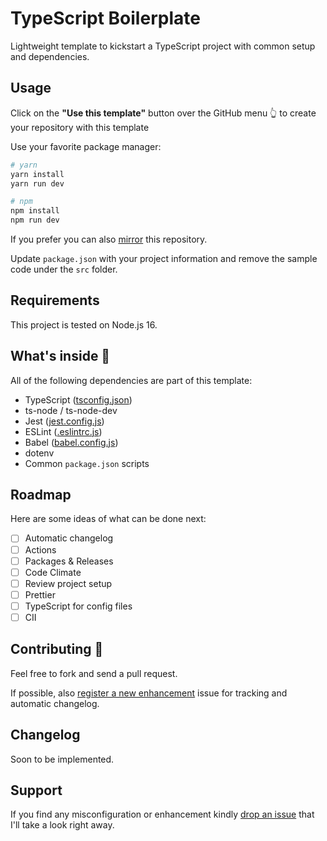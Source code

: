 # TypeScript Boilerplate

Lightweight template to kickstart a TypeScript project with common setup and dependencies.

## Usage

Click on the **"Use this template"** button over the GitHub menu 👆 to create your repository with this template

Use your favorite package manager:

```sh
# yarn
yarn install
yarn run dev

# npm
npm install
npm run dev
```

If you prefer you can also [mirror](https://docs.github.com/en/repositories/creating-and-managing-repositories/duplicating-a-repository) this repository.

Update `package.json` with your project information and remove the sample code under the `src` folder.

## Requirements

This project is tested on Node.js 16.

## What's inside 👀

All of the following dependencies are part of this template:

- TypeScript ([tsconfig.json](./tsconfig.json))
- ts-node / ts-node-dev
- Jest ([jest.config.js](./jest.config.js))
- ESLint ([.eslintrc.js](./.eslintrc.js))
- Babel ([babel.config.js](./babel.config.js))
- dotenv
- Common `package.json` scripts

## Roadmap

Here are some ideas of what can be done next:

- [ ] Automatic changelog
- [ ] Actions
- [ ] Packages & Releases
- [ ] Code Climate
- [ ] Review project setup
- [ ] Prettier
- [ ] TypeScript for config files
- [ ] CII

## Contributing 🤝

Feel free to fork and send a pull request.

If possible, also [register a new enhancement](https://github.com/epomatti/typescript-boilerplate/issues) issue for tracking and automatic changelog.

## Changelog 

Soon to be implemented.

## Support

If you find any misconfiguration or enhancement kindly [drop an issue](https://github.com/epomatti/typescript-boilerplate/issues) that I'll take a look right away.
